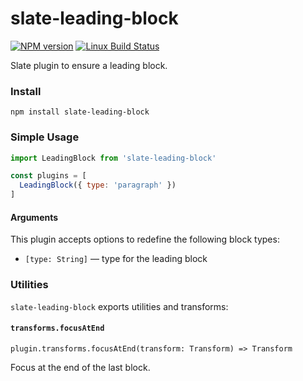 # slate-leading-block

[![NPM version](https://badge.fury.io/js/slate-leading-block.svg)](http://badge.fury.io/js/slate-leading-block)
[![Linux Build Status](https://travis-ci.org/GitbookIO/slate-leading-block.png?branch=master)](https://travis-ci.org/GitbookIO/slate-leading-block)

Slate plugin to ensure a leading block.

### Install

```
npm install slate-leading-block
```

### Simple Usage

```js
import LeadingBlock from 'slate-leading-block'

const plugins = [
  LeadingBlock({ type: 'paragraph' })
]
```

#### Arguments

This plugin accepts options to redefine the following block types:

- ``[type: String]`` — type for the leading block

### Utilities

`slate-leading-block` exports utilities and transforms:

#### `transforms.focusAtEnd`

`plugin.transforms.focusAtEnd(transform: Transform) => Transform`

Focus at the end of the last block.
